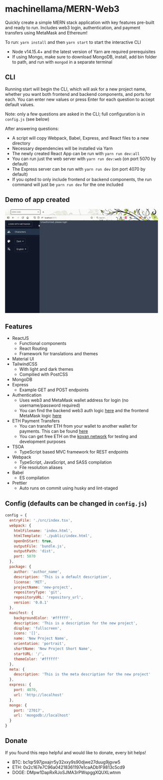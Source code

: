 # machinellama/MERN-Web3

Quickly create a simple MERN stack application with key features pre-built and ready to run.
Includes web3 login, authentication, and payment transfers using MetaMask and Ethereum!

To run: `yarn install` and then `yarn start` to start the interactive CLI
- Node v14.15.4+ and the latest version of Yarn are required prerequisites
- If using Mongo, make sure to download MongoDB, install, add bin folder to path, and run with `mongod` in a separate terminal

## CLI
Running start will begin the CLI, which will ask for a new project name, whether you want both frontend and backend components, and ports for each. You can enter new values or press Enter for each question to accept default values.

Note: only a few questions are asked in the CLI; full configuration is in `config.js` (see below)

After answering questions:
- A script will copy Webpack, Babel, Express, and React files to a new directory
- Necessary dependencies will be installed via Yarn
- The newly created React App can be run with `yarn run dev:all`
- You can run just the web server with `yarn run dev:web` (on port 5070 by default)
- The Express server can be run with `yarn run dev` (on port 4070 by default)
- If you opted to only include frontend or backend components, the run command will just be `yarn run dev` for the one included

## Demo of app created

![screen-gif](./demo.gif)

## Features
- ReactJS
  - Functional components
  - React Routing
  - Framework for translations and themes
- Material UI
- TailwindCSS
  - With light and dark themes
  - Compilied with PostCSS
- MongoDB
- Express
  - Example GET and POST endpoints
- Authentication
  - Uses web3 and MetaMask wallet address for login (no username/password required)
  - You can find the backend web3 auth logic [here](https://github.com/machinellama/mern-web3/blob/main/templates/express/api/users/users.service.ts) and the frontend MetaMask logic [here](https://github.com/machinellama/mern-web3/blob/main/templates/src/components/navigation/Navigation.tsx#L65)
- ETH Payment Transfers
  - You can transfer ETH from your wallet to another wallet for payments. This can be found [here](https://github.com/machinellama/mern-web3/blob/main/templates/src/components/payment/Payment.tsx)
  - You can get free ETH on the [kovan network](https://github.com/kovan-testnet/faucet) for testing and development purposes
- TSOA
  - TypeScript based MVC framework for REST endpoints
- Webpack
  - TypeScript, JavaScript, and SASS compilation
  - File resolution aliases
- Babel
  - ES compilation
- Prettier
  - Auto runs on commit using husky and lint-staged

## Config (defaults can be changed in `config.js`)
```js
config = {
  entryFile: './src/index.tsx',
  webpack: {
    htmlFilename: 'index.html',
    htmlTemplate: './public/index.html',
    openOnStart: true,
    outputFile: 'bundle.js',
    outputPath: 'dist',
    port: 5070
  },
  package: {
    author: 'author_name',
    description: 'This is a default description',
    license: 'MIT',
    projectName: 'new-project',
    repositoryType: 'git',
    repositoryURL: 'repository_url',
    version: '0.0.1'
  },
  manifest: {
    backgroundColor: '#ffffff',
    description: 'This is a description for the new project',
    display: 'fullscreen',
    icons: '[]',
    name: 'New Project Name',
    orientation: 'portrait',
    shortName: 'New Project Short Name',
    startURL: '/',
    themeColor: '#ffffff'
  },
  meta: {
    description: 'This is the meta description for the new project'
  },
  express: {
    port: 4070,
    url: 'http://localhost'
  },
  mongo: {
    port: '27017',
    url: 'mongodb://localhost'
  }
}
```

## Donate
If you found this repo helpful and would like to donate, every bit helps!

- BTC: bc1qr597jpxajrr5y32xxy9s90djwe27duug9jgvw5
- ETH: 0x2c167e7C96a04218361197e1caADb1F9813c5cd9
- DOGE: DMpw1DapRxRJoSJMA3rPWspggXQUXLwtnm
